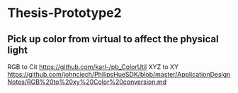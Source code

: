 # Thesis-Prototype2


## Pick up color from virtual to affect the physical light

RGB to Cit https://github.com/karl-/pb_ColorUtil
XYZ to XY https://github.com/johnciech/PhilipsHueSDK/blob/master/ApplicationDesignNotes/RGB%20to%20xy%20Color%20conversion.md
